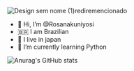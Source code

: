 ![Design sem nome (1)rediremencionado](https://github.com/Rosanakuniyosi/Rosanakuniyosi/assets/139029954/2cb54e2e-ef13-47cc-953e-15a41f276334)
- 👋 Hi, I’m @Rosanakuniyosi
- 🇧🇷  I am Brazilian
- 🗾 I live in japan
- 🐍 I’m currently learning Python
  
![Anurag's GitHub stats](https://github-readme-stats.vercel.app/api?username=Rosanakuniyosi&show_icons=true&theme=radical)
